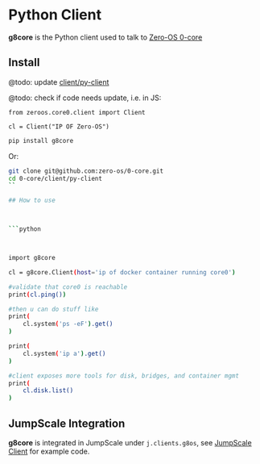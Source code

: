 # Python Client

**g8core** is the Python client used to talk to [Zero-OS 0-core](/zero-os/0-core)

## Install

@todo: update [client/py-client](../../client/py-client)

@todo: check if code needs update, i.e. in JS:
```
from zeroos.core0.client import Client

cl = Client("IP OF Zero-OS")
```


```bash
pip install g8core
```

Or:

```bash
git clone git@github.com:zero-os/0-core.git
cd 0-core/client/py-client
``

## How to use



```python



import g8core

cl = g8core.Client(host='ip of docker container running core0')

#validate that core0 is reachable
print(cl.ping())

#then u can do stuff like
print(
    cl.system('ps -eF').get()
)

print(
    cl.system('ip a').get()
)

#client exposes more tools for disk, bridges, and container mgmt
print(
    cl.disk.list()
)
```

## JumpScale Integration

**g8core** is integrated in JumpScale under `j.clients.g8os`, see [JumpScale Client](jumpscale.md) for example code.
